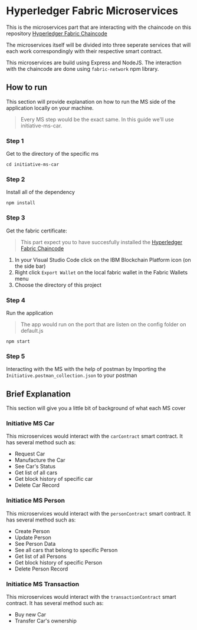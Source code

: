 # Hyperledger Fabric Microservices

This is the microservices part that are interacting with the chaincode on this repository 
[Hyperledger Fabric Chaincode](https://github.com/alexanderkevin/Hyperledger-Fabric-MS)

The microservices itself will be divided into three seperate services that will each work correspondingly with their respective smart contract.

This microservices are build using Express and NodeJS. The interaction with the chaincode are done using `fabric-network` npm library. 

## How to run
This section will provide explanation on how to run the MS side of the application locally on your machine. 

>Every MS step would be the exact same. In this guide we'll use initiative-ms-car.

### Step 1

Get to the directory of the specific ms
```
cd initiative-ms-car
```

### Step 2

Install all of the dependency
```
npm install
```

### Step 3

Get the fabric certificate:
> This part expect you to have succesfully installed the [Hyperledger Fabric Chaincode](https://github.com/alexanderkevin/Hyperledger-Fabric-MS)

1. In your Visual Studio Code click on the IBM Blockchain Platform icon (on the side bar)
2. Right click `Export Wallet` on the local fabric wallet in the Fabric Wallets menu
3. Choose the directory of this project

### Step 4

Run the application
>The app would run on the port that are listen on the config folder on default.js

```
npm start
```

### Step 5
Interacting with the MS with the help of postman by Importing the `Initiative.postman_collection.json` to your postman


## Brief Explanation
This section will give you a little bit of background of what each MS cover

### Initiative MS Car
This microservices would interact with the `carContract` smart contract. It has several method such as:
* Request Car
* Manufacture the Car
* See Car's Status
* Get list of all cars
* Get block history of specific car
* Delete Car Record

### Initiatice MS Person
This microservices would interact with the `personContract` smart contract. It has several method such as:
* Create Person
* Update Person
* See Person Data
* See all cars that belong to specific Person
* Get list of all Persons
* Get block history of specific Person
* Delete Person Record

### Initiatice MS Transaction
This microservices would interact with the `transactionContract` smart contract. It has several method such as:
* Buy new Car
* Transfer Car's ownership